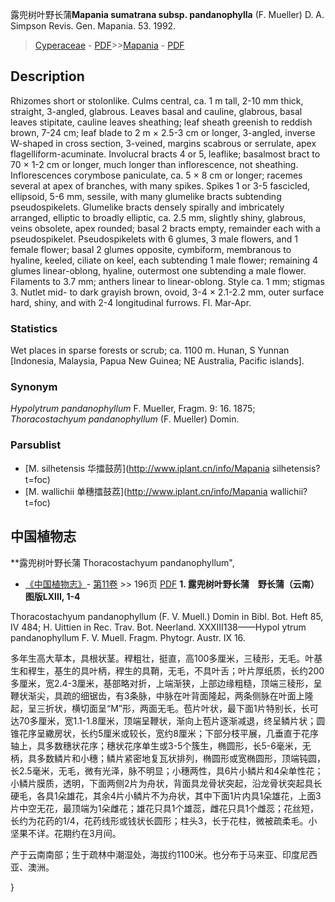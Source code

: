 露兜树叶野长蒲**Mapania sumatrana subsp. pandanophylla** (F. Mueller) D. A. Simpson Revis. Gen. Mapania. 53. 1992.

> [Cyperaceae](http://www.iplant.cn/info/Cyperaceae?t=foc) - [PDF](http://www.iplant.cn/foc/pdf/Cyperaceae.pdf)>>[Mapania](http://www.iplant.cn/info/Mapania?t=foc) - [PDF](http://www.iplant.cn/foc/pdf/Mapania.pdf)

## Description

Rhizomes short or stolonlike. Culms central, ca. 1 m tall, 2-10 mm thick, straight, 3-angled, glabrous. Leaves basal and cauline, glabrous, basal leaves stipitate, cauline leaves sheathing; leaf sheath greenish to reddish brown, 7-24 cm; leaf blade to 2 m × 2.5-3 cm or longer, 3-angled, inverse W-shaped in cross section, 3-veined, margins scabrous or serrulate, apex flagelliform-acuminate. Involucral bracts 4 or 5, leaflike; basalmost bract to 70 × 1-2 cm or longer, much longer than inflorescence, not sheathing. Inflorescences corymbose paniculate, ca. 5 × 8 cm or longer; racemes several at apex of branches, with many spikes. Spikes 1 or 3-5 fascicled, ellipsoid, 5-6 mm, sessile, with many glumelike bracts subtending pseudospikelets. Glumelike bracts densely spirally and imbricately arranged, elliptic to broadly elliptic, ca. 2.5 mm, slightly shiny, glabrous, veins obsolete, apex rounded; basal 2 bracts empty, remainder each with a pseudospikelet. Pseudospikelets with 6 glumes, 3 male flowers, and 1 female flower; basal 2 glumes opposite, cymbiform, membranous to hyaline, keeled, ciliate on keel, each subtending 1 male flower; remaining 4 glumes linear-oblong, hyaline, outermost one subtending a male flower. Filaments to 3.7 mm; anthers linear to linear-oblong. Style ca. 1 mm; stigmas 3. Nutlet mid- to dark grayish brown, ovoid, 3-4 × 2.1-2.2 mm, outer surface hard, shiny, and with 2-4 longitudinal furrows. Fl. Mar-Apr.

### Statistics
Wet places in sparse forests or scrub; ca. 1100 m. Hunan, S Yunnan [Indonesia, Malaysia, Papua New Guinea; NE Australia, Pacific islands].

### Synonym
*Hypolytrum pandanophyllum* F. Mueller, Fragm. 9: 16. 1875; *Thoracostachyum pandanophyllum* (F. Mueller) Domin.

### Parsublist

* [M.  silhetensis  华擂鼓苈](http://www.iplant.cn/info/Mapania silhetensis?t=foc)
* [M.  wallichii  单穗擂鼓荔](http://www.iplant.cn/info/Mapania wallichii?t=foc)

## 中国植物志

**露兜树叶野长蒲 Thoracostachyum pandanophyllum",


* [《中国植物志》](http://www.iplant.cn/frps)- [第11卷](http://www.iplant.cn/frps/vol/11) >> 196页 [PDF](http://www.iplant.cn/frps/pdf/11/196.pdf)
**1. 露兜树叶野长蒲　野长蒲（云南）　图版LXIII, 1-4**

Thoracostachyum pandanophyllum (F. V. Muell.) Domin in Bibl. Bot. Heft 85, IV 484; H. Uittien in Rec. Trav. Bot. Neerland. XXXIII138——Hypol ytrum pandanophyllum F. V. Muell. Fragm. Phytogr. Austr. IX 16.

多年生高大草本，具根状茎。稈粗壮，挺直，高100多厘米，三稜形，无毛。叶基生和稈生，基生的具叶柄，稈生的具鞘，无毛，不具叶舌；叶片厚纸质，长约200多厘米，宽2.4-3厘米，基部略对折，上端渐狭，上部边缘粗糙，顶端三稜形，呈鞭状渐尖，具疏的细锯齿，有3条脉，中脉在叶背面隆起，两条侧脉在叶面上隆起，呈三折状，横切面呈“M”形，两面无毛。苞片叶状，最下面1片特别长，长可达70多厘米，宽1.1-1.8厘米，顶端呈鞭状，渐向上苞片逐渐减退，终呈鳞片状；圆锥花序呈繖房状，长约5厘米或较长，宽约8厘米；下部分枝平展，几垂直于花序轴上，具多数穗状花序；穗状花序单生或3-5个簇生，椭圆形，长5-6毫米，无柄，具多数鳞片和小穗；鳞片紧密地复瓦状排列，椭圆形或宽椭圆形，顶端钝圆，长2.5毫米，无毛，微有光泽，脉不明显；小穗两性，具6片小鳞片和4朵单性花；小鳞片膜质，透明，下面两侧2片为舟状，背面具龙骨状突起，沿龙骨状突起具长硬毛，各具1朵雄花，其余4片小鳞片不为舟状，其中下面1片内具1朵雄花，上面3片中空无花，最顶端为1朵雌花；雄花只具1个雄蕊，雌花只具1个雌蕊；花丝短，长约为花药的1/4，花药线形或钱状长圆形；柱头3，长于花柱，微被疏柔毛。小坚果不详。花期约在3月间。

产于云南南部；生于疏林中潮湿处，海拔约1100米。也分布于马来亚、印度尼西亚、澳洲。

}